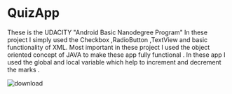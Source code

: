 # QuizApp
These is the UDACITY "Android Basic Nanodegree Program" In these project I simply used the Checkbox ,RadioButton ,TextView and basic functionality of XML.
Most important in these project I used the object oriented concept of JAVA to make these app fully functional . 
In these app I used the global and local variable which help to increment and decrement the marks .  

![download](https://user-images.githubusercontent.com/47485482/87271688-98ec3200-c4f1-11ea-977c-e624898be86f.png)

